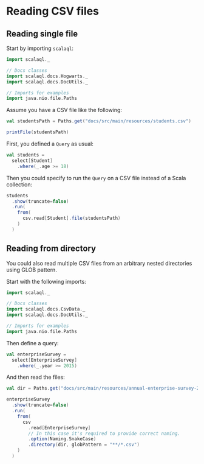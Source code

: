 # Reading CSV files

## Reading single file

Start by importing `scalaql`:

```scala mdoc
import scalaql._

// Docs classes
import scalaql.docs.Hogwarts._
import scalaql.docs.DocUtils._

// Imports for examples
import java.nio.file.Paths
```

Assume you have a CSV file like the following:

```scala mdoc
val studentsPath = Paths.get("docs/src/main/resources/students.csv")

printFile(studentsPath)
```

First, you defined a `Query` as usual:

```scala mdoc
val students =
  select[Student]
    .where(_.age >= 18)
```

Then you could specify to run the `Query` on a CSV file instead of a Scala collection:

```scala mdoc
students
  .show(truncate=false)
  .run(
    from(
      csv.read[Student].file(studentsPath)
    )
  )
```

## Reading from directory

You could also read multiple CSV files from an arbitrary nested directories using GLOB pattern.

Start with the following imports:
```scala mdoc:reset
import scalaql._

// Docs classes
import scalaql.docs.CsvData._
import scalaql.docs.DocUtils._

// Imports for examples
import java.nio.file.Paths
```

Then define a query:

```scala mdoc
val enterpriseSurvey =
  select[EnterpriseSurvey]
    .where(_.year >= 2015)
```

And then read the files:

```scala mdoc
val dir = Paths.get("docs/src/main/resources/annual-enterprise-survey-2020/")

enterpriseSurvey
  .show(truncate=false)
  .run(
    from(
      csv
        .read[EnterpriseSurvey]
        // In this case it's required to provide correct naming. 
        .option(Naming.SnakeCase)
        .directory(dir, globPattern = "**/*.csv")
    )
  )
```